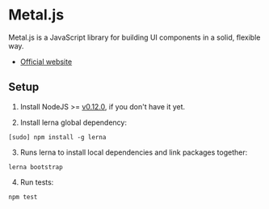 # Metal.js

Metal.js is a JavaScript library for building UI components in a solid, flexible way.

* [Official website](http://metaljs.com)

## Setup

1. Install NodeJS >= [v0.12.0](http://nodejs.org/dist/v0.12.0/), if you don't have it yet.

2. Install lerna global dependency:

  ```
  [sudo] npm install -g lerna
  ```

3. Runs lerna to install local dependencies and link packages together:

  ```
  lerna bootstrap
  ```

4. Run tests:

  ```
  npm test
  ```
